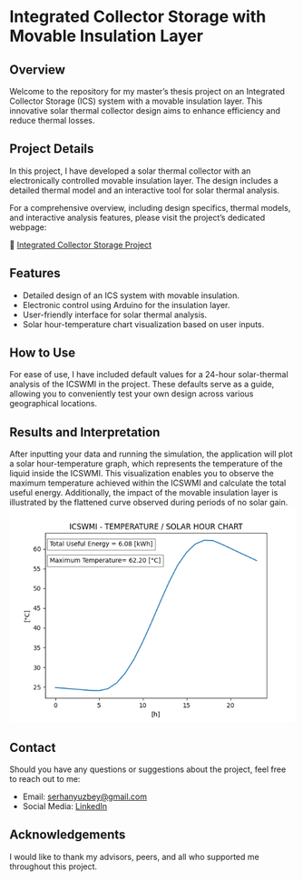 <!DOCTYPE html>
<html>

<head>
  <meta charset="utf-8">
  <meta name="viewport" content="width=device-width, initial-scale=1.0">
  <link rel="stylesheet" href="https://stackedit.io/style.css" />
</head>

<body class="stackedit">
  <div class="stackedit__html"><h1 id="integrated-collector-storage-with-movable-insulation-layer">Integrated Collector Storage with Movable Insulation Layer</h1>
<h2 id="overview">Overview</h2>
<p>Welcome to the repository for my master’s thesis project on an Integrated Collector Storage (ICS) system with a movable insulation layer. This innovative solar thermal collector design aims to enhance efficiency and reduce thermal losses.</p>
<h2 id="project-details">Project Details</h2>
<p>In this project, I have developed a solar thermal collector with an electronically controlled movable insulation layer. The design includes a detailed thermal model and an interactive tool for solar thermal analysis.</p>
<p>For a comprehensive overview, including design specifics, thermal models, and interactive analysis features, please visit the project’s dedicated webpage:</p>
<p>🔗 <a href="https://serhanyuzbey.com/project_1">Integrated Collector Storage Project</a></p>
<h2 id="features">Features</h2>
<ul>
<li>Detailed design of an ICS system with movable insulation.</li>
<li>Electronic control using Arduino for the insulation layer.</li>
<li>User-friendly interface for solar thermal analysis.</li>
<li>Solar hour-temperature chart visualization based on user inputs.</li>
</ul>
<h2 id="how-to-use">How to Use</h2>
<p>For ease of use, I have included default values for a 24-hour solar-thermal analysis of the ICSWMI in the project. These defaults serve as a guide, allowing you to conveniently test your own design across various geographical locations.</p>
<h2 id="results-and-interpretation">Results and Interpretation</h2>
<p>After inputting your data and running the simulation, the application will plot a solar hour-temperature graph, which represents the temperature of the liquid inside the ICSWMI. This visualization enables you to observe the maximum temperature achieved within the ICSWMI and calculate the total useful energy. Additionally, the impact of the movable insulation layer is illustrated by the flattened curve observed during periods of no solar gain.<br>
<img src="images/results.png" alt="Results"></p>
<h2 id="contact">Contact</h2>
<p>Should you have any questions or suggestions about the project, feel free to reach out to me:</p>
<ul>
<li>Email: <a href="mailto:serhanyuzbey@gmail.com">serhanyuzbey@gmail.com</a></li>
<li>Social Media: <a href="www.linkedin.com/in/serhanyuzbey">LinkedIn</a></li>
</ul>
<h2 id="acknowledgements">Acknowledgements</h2>
<p>I would like to thank my advisors, peers, and all who supported me throughout this project.</p>
</div>
</body>

</html>
